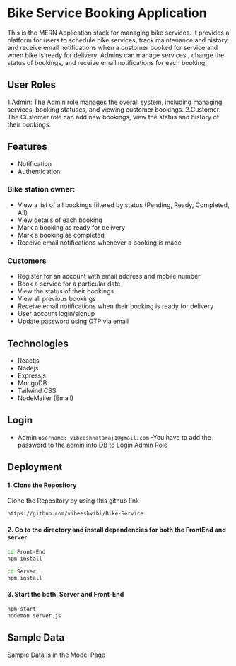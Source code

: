 # Bike Service Booking Application

This is the MERN Application stack for managing bike services. It provides a platform for users to schedule bike services, track maintenance and history, and receive email notifications when a customer booked for service and when bike is ready for delivery. Admins can manage services , change the status of bookings, and receive email notifications for each booking.

## User Roles
  1.Admin: The Admin role manages the overall system, including managing services, booking statuses, and viewing customer bookings.
  2.Customer: The Customer role can add new bookings, view the status and history of their bookings.

## Features
- Notification
- Authentication
  
### Bike station owner:
 - View a list of all bookings filtered by status (Pending, Ready, Completed, All)
 - View details of each booking
 - Mark a booking as ready for delivery
 - Mark a booking as completed
 - Receive email notifications whenever a booking is made


### Customers
 - Register for an account with email address and mobile number
 - Book a service for a particular date
 - View the status of their bookings
 - View all previous bookings
 - Receive email notifications when their booking is ready for delivery
 - User account login/signup
 - Update password using OTP via email

## Technologies
- Reactjs
- Nodejs
- Expressjs
- MongoDB 
- Tailwind CSS
- NodeMailer (Email)

## Login

- Admin 
`username: vibeeshnataraj1@gmail.com`
-You have to add the password to the admin info DB to Login Admin Role

## Deployment

#### 1. Clone the Repository
Clone the Repository by using this github link 
```bash
https://github.com/vibeeshvibi/Bike-Service
```

#### 2. Go to the directory and install dependencies for both the FrontEnd and server
```bash
cd Front-End
npm install
```
```bash
cd Server
npm install
```

#### 3. Start the both, Server and Front-End

```bash
npm start
nodemon server.js
```

## Sample Data
Sample Data is in the Model Page
